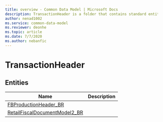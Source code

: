 ```yaml
---
title: overview - Common Data Model | Microsoft Docs
description: TransactionHeader is a folder that contains standard entities related to the Common Data Model.
author: nenad1002
ms.service: common-data-model
ms.reviewer: deonhe
ms.topic: article
ms.date: 7/7/2020
ms.author: nebanfic
---
```


# TransactionHeader


## Entities

|Name|Description|
|---|---|
|[FBProductionHeader_BR](FBProductionHeader_BR.md)||
|[RetailFiscalDocumentModel2_BR](RetailFiscalDocumentModel2_BR.md)||
